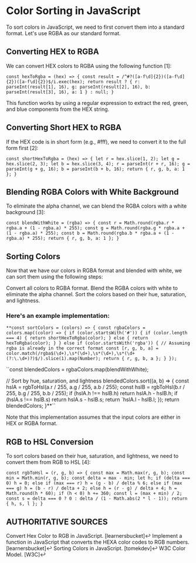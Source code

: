 # Color Sorting in JavaScript

To sort colors in JavaScript, we need to first convert them into a standard format. Let's use RGBA as our standard format.

## Converting HEX to RGBA

We can convert HEX colors to RGBA using the following function [1]:

`const hexToRgba = (hex) => {
  const result = /^#?([a-f\d]{2})([a-f\d]{2})([a-f\d]{2})$/i.exec(hex);
  return result ? {
    r: parseInt(result[1], 16),
    g: parseInt(result[2], 16),
    b: parseInt(result[3], 16),
    a: 1
  } : null;
}
`


This function works by using a regular expression to extract the red, green, and blue components from the HEX string.

## Converting Short HEX to RGBA

If the HEX code is in short form (e.g., #fff), we need to convert it to the full form first [2]:

`
const shortHexToRgba = (hex) => {
  let r = hex.slice(1, 2);
  let g = hex.slice(2, 3);
  let b = hex.slice(3, 4);
  r = parseInt(r + r, 16);
  g = parseInt(g + g, 16);
  b = parseInt(b + b, 16);
  return { r, g, b, a: 1 };
}
`

## Blending RGBA Colors with White Background

To eliminate the alpha channel, we can blend the RGBA colors with a white background [3]:

`const blendWithWhite = (rgba) => {
  const r = Math.round(rgba.r * rgba.a + (1 - rgba.a) * 255);
  const g = Math.round(rgba.g * rgba.a + (1 - rgba.a) * 255);
  const b = Math.round(rgba.b * rgba.a + (1 - rgba.a) * 255);
  return { r, g, b, a: 1 };
}
`

## Sorting Colors

Now that we have our colors in RGBA format and blended with white, we can sort them using the following steps:

Convert all colors to RGBA format.
Blend the RGBA colors with white to eliminate the alpha channel.
Sort the colors based on their hue, saturation, and lightness.

### Here's an example implementation:
`
**const sortColors = (colors) => {
  const rgbaColors = colors.map((color) => {
    if (color.startsWith('#')) {
      if (color.length === 4) {
        return shortHexToRgba(color);
      } else {
        return hexToRgba(color);
      }
    } else if (color.startsWith('rgba')) {
      // Assuming rgba is already in the correct format
      const [r, g, b, a] = color.match(/rgba$(\d+),\s*(\d+),\s*(\d+),\s*(\d+(?:\.\d+)?)$/).slice(1).map(Number);
      return { r, g, b, a };
    }
  });
`

``const blendedColors = rgbaColors.map(blendWithWhite);

// Sort by hue, saturation, and lightness blendedColors.sort((a, b) => { const hslA = rgbToHsl(a.r / 255, a.g / 255, a.b / 255); const hslB = rgbToHsl(b.r / 255, b.g / 255, b.b / 255); if (hslA.h !== hslB.h) return hslA.h - hslB.h; if (hslA.s !== hslB.s) return hslA.s - hslB.s; return `hslA.l - hslB.l; });
return blendedColors; }**``

Note that this implementation assumes that the input colors are either in HEX or RGBA format.

## RGB to HSL Conversion

To sort colors based on their hue, saturation, and lightness, we need to convert them from RGB to HSL [4]:

`const rgbToHsl = (r, g, b) => {
  const max = Math.max(r, g, b);
  const min = Math.min(r, g, b);
  const delta = max - min;
  let h;
  if (delta === 0) h = 0;
  else if (max === r) h = (g - b) / delta % 6;
  else if (max === g) h = (b - r) / delta + 2;
  else h = (r - g) / delta + 4;
  h = Math.round(h * 60);
  if (h < 0) h += 360;
  const l = (max + min) / 2;
  const s = delta === 0 ? 0 : delta / (1 - Math.abs(2 * l - 1));
  return { h, s, l };
}
`

## AUTHORITATIVE SOURCES
Convert Hex Color to RGB in JavaScript. [learnersbucket]↩
Implement a function in JavaScript that converts the HEXA color codes to RGB numbers. [learnersbucket]↩
Sorting Colors in JavaScript. [tomekdev]↩
W3C Color Model. [W3C]↩

